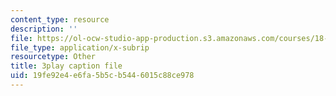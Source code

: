 ```yaml
---
content_type: resource
description: ''
file: https://ol-ocw-studio-app-production.s3.amazonaws.com/courses/18-03sc-differential-equations-fall-2011/19fe92e4e6fa5b5cb5446015c88ce978_hEtWqTPPXuc.vtt
file_type: application/x-subrip
resourcetype: Other
title: 3play caption file
uid: 19fe92e4-e6fa-5b5c-b544-6015c88ce978
---
```

